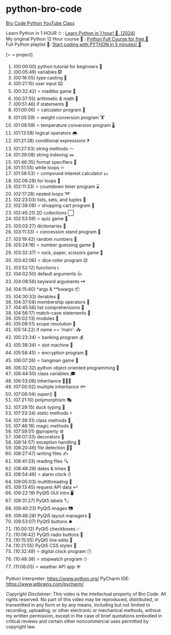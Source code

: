 # python-bro-code

[Bro Code Python YouTube Class](https://youtu.be/ix9cRaBkVe0?feature=shared)

Learn Python in 1 HOUR ⏱ : [Learn Python in 1 hour! 🐍. (2024)](https://youtu.be/ix9cRaBkVe0?feature=shared)  
My original Python 12 Hour course 🐍 : [Python Full Course for free 🐍](https://youtu.be/ix9cRaBkVe0?feature=shared)  
Full Python playlist 📃: [Start coding with PYTHON in 5 minutes! 🐍](https://youtu.be/ix9cRaBkVe0?feature=shared)

[⭐ = project]

1. (00:00:00) python tutorial for beginners 🐍
2. (00:05:49) variables ❎
3. (00:16:05) type casting 💱
4. (00:21:15) user input ⌨️
5. (00:32:42) ⭐ madlibs game 📖
6. (00:37:55) arithmetic & math 📐
7. (00:51:46) if statements 🤔
8. (01:00:06) ⭐ calculator program 🧮
9. (01:05:59) ⭐ weight conversion program 🏋️
10. (01:09:59) ⭐ temperature conversion program 🌡️
11. (01:13:58) logical operators 🌦️
12. (01:21:28) conditional expressions ❓
13. (01:27:03) string methods 〰️
14. (01:39:08) string indexing ✂️
15. (01:46:35) format specifiers 💬
16. (01:51:55) while loops ♾️
17. (01:58:53) ⭐ compound interest calculator 💵
18. (02:06:28) for loops 🔁
19. (02:11:33) ⭐ countdown timer program ⌛
20. (02:17:28) nested loops ➿
21. (02:23:03) lists, sets, and tuples 🍎
22. (02:38:08) ⭐ shopping cart program 🛒
23. (02:45:21) 2D collections ⬜
24. (02:53:59) ⭐ quiz game 💯
25. (03:03:27) dictionaries 📙
26. (03:11:33) ⭐ concession stand program 🍿
27. (03:19:42) random numbers 🎲
28. (03:24:16) ⭐ number guessing game 🔢
29. (03:32:37) ⭐ rock, paper, scissors game 🗿
30. (03:42:06) ⭐ dice roller program ⚂
31. (03:52:12) functions 📞
32. (04:02:50) default arguments 👍
33. (04:08:56) keyword arguments 🗝️
34. (04:15:40) *args & **kwargs 📦
35. (04:30:33) iterables 🔂
36. (04:37:04) membership operators 🔎
37. (04:45:56) list comprehensions 📃
38. (04:56:17) match-case statements 📆
39. (05:02:13) modules 📨
40. (05:08:51) scope resolution 🔬
41. (05:14:22) if name == 'main': 📥
42. (05:23:34) ⭐ banking program 💰
43. (05:38:34) ⭐ slot machine 🎰
44. (05:58:45) ⭐ encryption program 🔐
45. (06:07:26) ⭐ hangman game 🕺
46. (06:32:32) python object oriented programming 🚗
47. (06:44:50) class variables 🎓
48. (06:53:06) inheritance 👨‍👦‍👦
49. (07:00:02) multiple inheritance 🐟
50. (07:08:04) super() 🔴
51. (07:21:10) polymorphism 🎭
52. (07:29:15) duck typing 🦆
53. (07:33:34) static methods ⚡
54. (07:39:31) class methods 🏫
55. (07:46:16) magic methods 🌟
56. (07:59:51) @property ⚙️
57. (08:07:33) decorators 🎊
58. (08:14:57) exception handling 🚦
59. (08:20:46) file detection 🕵️‍♂️
60. (08:27:47) writing files ✍
61. (08:41:33) reading files 🔍
62. (08:48:29) dates & times 📅
63. (08:54:46) ⭐ alarm clock ⏰
64. (09:05:03) multithreading 🧵
65. (09:13:45) request API data ↩️
66. (09:22:19) PyQt5 GUI intro 🖥️
67. (09:31:27) PyQt5 labels 🏷️
68. (09:40:23) PyQt5 images 📷
69. (09:46:28) PyQt5 layout managers 🧲
70. (09:53:07) PyQt5 buttons 🛎️
71. (10:00:12) PyQt5 checkboxes ✅
72. (10:06:42) PyQt5 radio buttons 🔘
73. (10:15:55) PyQt5 line edits 💬
74. (10:21:55) PyQt5 CSS styles 🎨
75. (10:32:48) ⭐ digital clock program 🕒
76. (10:48:38) ⭐ stopwatch program ⏱
77. (11:06:05) ⭐ weather API app ☀️

Python Interpreter: https://www.python.org/
PyCharm IDE: https://www.jetbrains.com/pycharm/

*Copyright Disclaimer*:
This video is the intellectual property of Bro Code. All rights reserved. No part of this video may be reproduced, distributed, or transmitted in any form or by any means, including but not limited to recording, uploading, or other electronic or mechanical methods, without my written permission, except in the case of brief quotations embodied in critical reviews and certain other noncommercial uses permitted by copyright law.